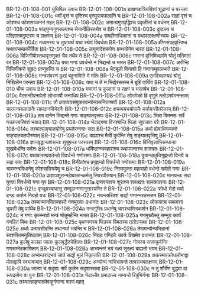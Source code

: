 BR-12-01-108-001  युधिष्ठिर उवाच
BR-12-01-108-001a ब्राह्मणक्षत्रियविशां शूद्राणां च परन्तप
BR-12-01-108-001c धर्मो वृत्तं च वृत्तिश्च वृत्त्युपायफलानि च
BR-12-01-108-002a राज्ञां वृत्तं च कोशश्च कोशसञ्जननं महत्
BR-12-01-108-002c अमात्यगुणवृद्धिश्च प्रकृतीनां च वर्धनम्
BR-12-01-108-003a षाड्गुण्यगुणकल्पश्च सेनानीतिस्तथैव च
BR-12-01-108-003c दुष्टस्य च परिज्ञानमदुष्टस्य च लक्षणम्
BR-12-01-108-004a समहीनाधिकानां च यथावल्लक्षणोच्चयः
BR-12-01-108-004c मध्यमस्य च तुष्ट्यर्थं यथा स्थेयं विवर्धता
BR-12-01-108-005a क्षीणसंग्रहवृत्तिश्च यथावत्सम्प्रकीर्तिता
BR-12-01-108-005c लघुनादेशरूपेण ग्रन्थयोगेन भारत
BR-12-01-108-006a विजिगीषोस्तथावृत्तमुक्तं चैव तथैव ते
BR-12-01-108-006c गणानां वृत्तिमिच्छामि श्रोतुं मतिमतां वर
BR-12-01-108-007a यथा गणाः प्रवर्धन्ते न भिद्यन्ते च भारत
BR-12-01-108-007c अरीन्हि विजिगीषन्ते सुहृदः प्राप्नुवन्ति च
BR-12-01-108-008a भेदमूलो विनाशो हि गणानामुपलभ्यते
BR-12-01-108-008c मन्त्रसंवरणं दुःखं बहूनामिति मे मतिः
BR-12-01-108-009a एतदिच्छाम्यहं श्रोतुं निखिलेन परन्तप
BR-12-01-108-009c यथा च ते न भिद्येरंस्तच्च मे ब्रूहि पार्थिव
BR-12-01-108-010  भीष्म उवाच
BR-12-01-108-010a गणानां च कुलानां च राज्ञां च भरतर्षभ
BR-12-01-108-010c वैरसन्दीपनावेतौ लोभामर्षौ जनाधिप
BR-12-01-108-011a लोभमेको हि वृणुते ततोऽमर्षमनन्तरम्
BR-12-01-108-011c तौ क्षयव्ययसंयुक्तावन्योन्यजनिताश्रयौ
BR-12-01-108-012a चारमन्त्रबलादानैः सामदानविभेदनैः
BR-12-01-108-012c क्षयव्ययभयोपायैः कर्शयन्तीतरेतरम्
BR-12-01-108-013a तत्र दानेन भिद्यन्ते गणाः सङ्घातवृत्तयः
BR-12-01-108-013c भिन्ना विमनसः सर्वे गच्छन्त्यरिवशं भयात्
BR-12-01-108-014a भेदाद्गणा विनश्यन्ति भिन्नाः सूपजपाः परैः
BR-12-01-108-014c तस्मात्सङ्घातयोगेषु प्रयतेरन्गणाः सदा
BR-12-01-108-015a अर्था ह्येवाधिगम्यन्ते सङ्घातबलपौरुषात्
BR-12-01-108-015c बाह्याश्च मैत्रीं कुर्वन्ति तेषु सङ्घातवृत्तिषु
BR-12-01-108-016a ज्ञानवृद्धान्प्रशंसन्तः शुश्रूषन्तः परस्परम्
BR-12-01-108-016c विनिवृत्ताभिसन्धानाः सुखमेधन्ति सर्वशः
BR-12-01-108-017a धर्मिष्ठान्व्यवहारांश्च स्थापयन्तश्च शास्त्रतः
BR-12-01-108-017c यथावत्सम्प्रवर्तन्तो विवर्धन्ते गणोत्तमाः
BR-12-01-108-018a पुत्रान्भ्रातॄन्निगृह्णन्तो विनये च सदा रताः
BR-12-01-108-018c विनीतांश्च प्रगृह्णन्तो विवर्धन्ते गणोत्तमाः
BR-12-01-108-019a चारमन्त्रविधानेषु कोशसन्निचयेषु च
BR-12-01-108-019c नित्ययुक्ता महाबाहो वर्धन्ते सर्वतो गणाः
BR-12-01-108-020a प्राज्ञाञ्शूरान्महेष्वासान्कर्मसु स्थिरपौरुषान्
BR-12-01-108-020c मानयन्तः सदा युक्ता विवर्धन्ते गणा नृप
BR-12-01-108-021a द्रव्यवन्तश्च शूराश्च शस्त्रज्ञाः शास्त्रपारगाः
BR-12-01-108-021c कृच्छ्रास्वापत्सु सम्मूढान्गणानुत्तारयन्ति ते
BR-12-01-108-022a क्रोधो भेदो भयो दण्डः कर्शनं निग्रहो वधः
BR-12-01-108-022c नयन्त्यरिवशं सद्यो गणान्भरतसत्तम
BR-12-01-108-023a तस्मान्मानयितव्यास्ते गणमुख्याः प्रधानतः
BR-12-01-108-023c लोकयात्रा समायत्ता भूयसी तेषु पार्थिव
BR-12-01-108-024a मन्त्रगुप्तिः प्रधानेषु चारश्चामित्रकर्शन
BR-12-01-108-024c न गणाः कृत्स्नशो मन्त्रं श्रोतुमर्हन्ति भारत
BR-12-01-108-025a गणमुख्यैस्तु सम्भूय कार्यं गणहितं मिथः
BR-12-01-108-025c पृथग्गणस्य भिन्नस्य विमतस्य ततोऽन्यथा
BR-12-01-108-025e अर्थाः प्रत्यवसीदन्ति तथानर्था भवन्ति च
BR-12-01-108-026a तेषामन्योन्यभिन्नानां स्वशक्तिमनुतिष्ठताम्
BR-12-01-108-026c निग्रहः पण्डितैः कार्यः क्षिप्रमेव प्रधानतः
BR-12-01-108-027a कुलेषु कलहा जाताः कुलवृद्धैरुपेक्षिताः
BR-12-01-108-027c गोत्रस्य राजन्कुर्वन्ति गणसम्भेदकारिकाम्
BR-12-01-108-028a आभ्यन्तरं भयं रक्ष्यं सुरक्ष्यं बाह्यतो भयम्
BR-12-01-108-028c अभ्यन्तराद्भयं जातं सद्यो मूलं निकृन्तति
BR-12-01-108-029a अकस्मात्क्रोधलोभाद्वा मोहाद्वापि स्वभावजात्
BR-12-01-108-029c अन्योन्यं नाभिभाषन्ते तत्पराभवलक्षणम्
BR-12-01-108-030a जात्या च सदृशाः सर्वे कुलेन सदृशास्तथा
BR-12-01-108-030c न तु शौर्येण बुद्ध्या वा रूपद्रव्येण वा पुनः
BR-12-01-108-031a भेदाच्चैव प्रमादाच्च नाम्यन्ते रिपुभिर्गणाः
BR-12-01-108-031c तस्मात्सङ्घातमेवाहुर्गणानां शरणं महत्

